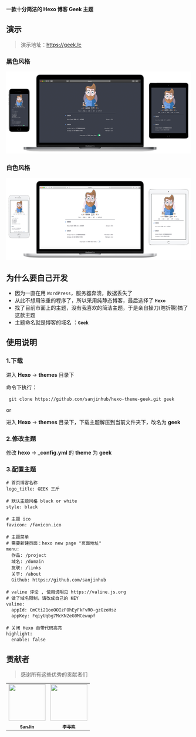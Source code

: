 **一款十分简洁的 Hexo 博客 Geek 主题**

## 演示

> 演示地址：https://geek.lc

### 黑色风格

![1.png](./imgs/1.png)

### 白色风格

![2.png](./imgs/2.png)

## 为什么要自己开发

- 因为一直在用 `WordPress`，服务器奔溃，数据丢失了
- 从此不想用笨重的程序了，所以采用纯静态博客，最后选择了 **`Hexo`**
- 找了目前市面上的主题，没有我喜欢的简洁主题，于是亲自操刀(瞎折腾)搞了这款主题
- 主题命名就是博客的域名 ：**`Geek`**

## 使用说明


### 1.下载

进入 **Hexo** -> **themes** 目录下

命令下执行：

```
 git clone https://github.com/sanjinhub/hexo-theme-geek.git geek 
```

or 

进入 **Hexo** -> **themes** 目录下，下载主题解压到当前文件夹下，改名为 **geek**


### 2.修改主题

修改 **hexo** -> **_config.yml** 的 **theme** 为 **geek**

### 3.配置主题

```
# 首页博客名称
logo_title: GEEK 三斤

# 默认主题风格 black or white
style: black

# 主题 ico
favicon: /favicon.ico

# 主题菜单
# 需要新建页面：hexo new page "页面地址"
menu:
  作品: /project
  域名: /domain
  友联: /links
  关于: /about
  Github: https://github.com/sanjinhub

# valine 评论 , 使用说明见 https://valine.js.org
# 做了域名限制，请改成自己的 KEY
valine:
  appId: CmCti21ooOOIzFOhEyFkFvR0-gzGzoHsz
  appKey: FqiyUqbg7McKN2eG0MCewupf

# 关闭 Hexo 自带代码高亮
highlight:
  enable: false
```

## 贡献者

> 感谢所有这些优秀的贡献者们

<table>
  <tr>
    <td align="center"><a target="_bank" href="https://github.com/sanjinhub">
      <img src="https://avatars1.githubusercontent.com/u/53846155?s=460&v=4" width="100px;"  height="100px;" alt=""/>
      <div><sub><b>SanJin</b></sub><div></a></td>
    <td align="center"><a target="_bank" href="https://github.com/li-xunhuan"><img src="https://avatars2.githubusercontent.com/u/10476982?s=460&v=4" width="100px;" height="100px;"  alt=""/><div><sub><b>李寻欢</b></sub><div></a></td>
  </tr>
</table>